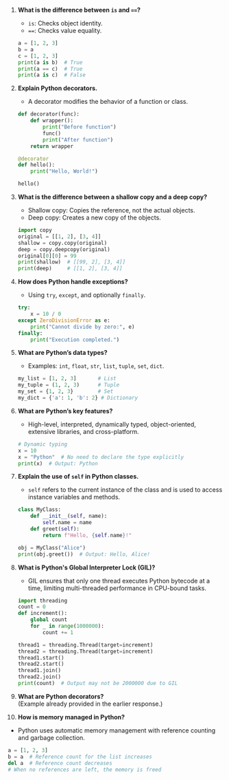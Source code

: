 
1. **What is the difference between `is` and `==`?**  
   - `is`: Checks object identity.  
   - `==`: Checks value equality.  
   ```python
   a = [1, 2, 3]
   b = a
   c = [1, 2, 3]
   print(a is b)  # True
   print(a == c)  # True
   print(a is c)  # False
   ```

2. **Explain Python decorators.**  
   - A decorator modifies the behavior of a function or class.  
   ```python
   def decorator(func):
       def wrapper():
           print("Before function")
           func()
           print("After function")
       return wrapper
   
   @decorator
   def hello():
       print("Hello, World!")
   
   hello()
   ```

3. **What is the difference between a shallow copy and a deep copy?**  
   - Shallow copy: Copies the reference, not the actual objects.  
   - Deep copy: Creates a new copy of the objects.  
   ```python
   import copy
   original = [[1, 2], [3, 4]]
   shallow = copy.copy(original)
   deep = copy.deepcopy(original)
   original[0][0] = 99
   print(shallow)  # [[99, 2], [3, 4]]
   print(deep)     # [[1, 2], [3, 4]]
   ```

4. **How does Python handle exceptions?**  
   - Using `try`, `except`, and optionally `finally`.  
   ```python
   try:
       x = 10 / 0
   except ZeroDivisionError as e:
       print("Cannot divide by zero:", e)
   finally:
       print("Execution completed.")
   ```

5. **What are Python’s data types?**  
   - Examples: `int`, `float`, `str`, `list`, `tuple`, `set`, `dict`.  
   ```python
   my_list = [1, 2, 3]       # List
   my_tuple = (1, 2, 3)      # Tuple
   my_set = {1, 2, 3}        # Set
   my_dict = {'a': 1, 'b': 2} # Dictionary
   ```

6. **What are Python’s key features?**  
   - High-level, interpreted, dynamically typed, object-oriented, extensive libraries, and cross-platform.  
   ```python
   # Dynamic typing
   x = 10
   x = "Python"  # No need to declare the type explicitly
   print(x)  # Output: Python
   ```

7. **Explain the use of `self` in Python classes.**  
   - `self` refers to the current instance of the class and is used to access instance variables and methods.  
   ```python
   class MyClass:
       def __init__(self, name):
           self.name = name
       def greet(self):
           return f"Hello, {self.name}!"

   obj = MyClass("Alice")
   print(obj.greet())  # Output: Hello, Alice!
   ```

8. **What is Python's Global Interpreter Lock (GIL)?**  
   - GIL ensures that only one thread executes Python bytecode at a time, limiting multi-threaded performance in CPU-bound tasks.  
   ```python
   import threading
   count = 0
   def increment():
       global count
       for _ in range(1000000):
           count += 1
   
   thread1 = threading.Thread(target=increment)
   thread2 = threading.Thread(target=increment)
   thread1.start()
   thread2.start()
   thread1.join()
   thread2.join()
   print(count)  # Output may not be 2000000 due to GIL
   ```

9. **What are Python decorators?**  
   (Example already provided in the earlier response.)

10. **How is memory managed in Python?**  
   - Python uses automatic memory management with reference counting and garbage collection.  
   ```python
   a = [1, 2, 3]
   b = a  # Reference count for the list increases
   del a  # Reference count decreases
   # When no references are left, the memory is freed
   ```

